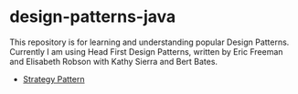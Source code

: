 # design-patterns-java

This repository is for learning and understanding popular Design Patterns. Currently I am using Head First Design Patterns, written by Eric Freeman and Elisabeth Robson with Kathy Sierra and Bert Bates.

* [Strategy Pattern](https://github.com/cyenciso/design-patterns-java/tree/main/design-patterns/Strategy-Pattern)
